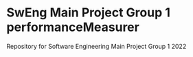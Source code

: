 # SwEng Main Project Group 1 performanceMeasurer
 Repository for Software Engineering Main Project Group 1 2022
